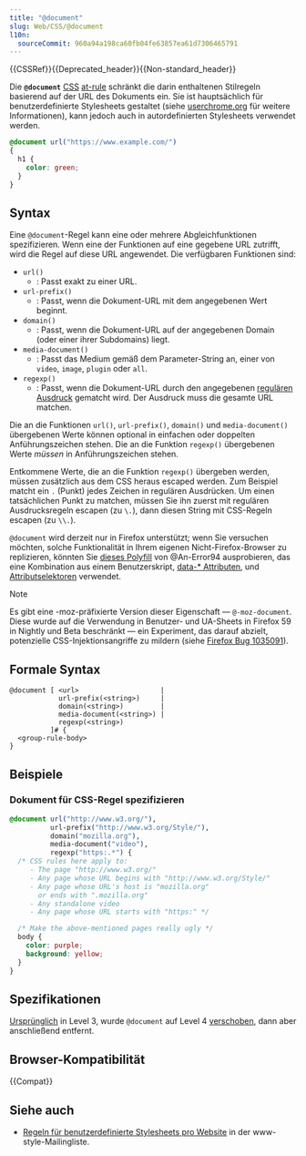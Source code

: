```yaml
---
title: "@document"
slug: Web/CSS/@document
l10n:
  sourceCommit: 960a94a198ca60fb04fe63857ea61d7306465791
---
```


{{CSSRef}}{{Deprecated_header}}{{Non-standard_header}}

Die **`@document`** [CSS](/de/docs/Web/CSS) [at-rule](/de/docs/Web/CSS/CSS_syntax/At-rule) schränkt die darin enthaltenen Stilregeln basierend auf der URL des Dokuments ein. Sie ist hauptsächlich für benutzerdefinierte Stylesheets gestaltet (siehe [userchrome.org](https://www.userchrome.org/) für weitere Informationen), kann jedoch auch in autordefinierten Stylesheets verwendet werden.

```css
@document url("https://www.example.com/")
{
  h1 {
    color: green;
  }
}
```

## Syntax

Eine `@document`-Regel kann eine oder mehrere Abgleichfunktionen spezifizieren. Wenn eine der Funktionen auf eine gegebene URL zutrifft, wird die Regel auf diese URL angewendet. Die verfügbaren Funktionen sind:

- `url()`
  - : Passt exakt zu einer URL.
- `url-prefix()`
  - : Passt, wenn die Dokument-URL mit dem angegebenen Wert beginnt.
- `domain()`
  - : Passt, wenn die Dokument-URL auf der angegebenen Domain (oder einer ihrer Subdomains) liegt.
- `media-document()`
  - : Passt das Medium gemäß dem Parameter-String an, einer von `video`, `image`, `plugin` oder `all`.
- `regexp()`
  - : Passt, wenn die Dokument-URL durch den angegebenen [regulären Ausdruck](/de/docs/Web/JavaScript/Guide/Regular_expressions) gematcht wird. Der Ausdruck muss die gesamte URL matchen.

Die an die Funktionen `url()`, `url-prefix()`, `domain()` und `media-document()` übergebenen Werte können optional in einfachen oder doppelten Anführungszeichen stehen. Die an die Funktion `regexp()` übergebenen Werte _müssen_ in Anführungszeichen stehen.

Entkommene Werte, die an die Funktion `regexp()` übergeben werden, müssen zusätzlich aus dem CSS heraus escaped werden. Zum Beispiel matcht ein `.` (Punkt) jedes Zeichen in regulären Ausdrücken. Um einen tatsächlichen Punkt zu matchen, müssen Sie ihn zuerst mit regulären Ausdrucksregeln escapen (zu `\.`), dann diesen String mit CSS-Regeln escapen (zu `\\.`).

`@document` wird derzeit nur in Firefox unterstützt; wenn Sie versuchen möchten, solche Funktionalität in Ihrem eigenen Nicht-Firefox-Browser zu replizieren, könnten Sie [dieses Polyfill](https://github.com/An-Error94/Handy-Scripts/tree/master/%40document-polyfill) von @An-Error94 ausprobieren, das eine Kombination aus einem Benutzerskript, [data-\* Attributen](/de/docs/Web/HTML/Reference/Global_attributes/data-*), und [Attributselektoren](/de/docs/Web/CSS/Attribute_selectors) verwendet.

> [!NOTE]
> Es gibt eine -moz-präfixierte Version dieser Eigenschaft — `@-moz-document`. Diese wurde auf die Verwendung in Benutzer- und UA-Sheets in Firefox 59 in Nightly und Beta beschränkt — ein Experiment, das darauf abzielt, potenzielle CSS-Injektionsangriffe zu mildern (siehe [Firefox Bug 1035091](https://bugzil.la/1035091)).

## Formale Syntax

```plain
@document [ <url>                    |
            url-prefix(<string>)     |
            domain(<string>)         |
            media-document(<string>) |
            regexp(<string>)
          ]# {
  <group-rule-body>
}
```

## Beispiele

### Dokument für CSS-Regel spezifizieren

```css
@document url("http://www.w3.org/"),
          url-prefix("http://www.w3.org/Style/"),
          domain("mozilla.org"),
          media-document("video"),
          regexp("https:.*") {
  /* CSS rules here apply to:
     - The page "http://www.w3.org/"
     - Any page whose URL begins with "http://www.w3.org/Style/"
     - Any page whose URL's host is "mozilla.org"
       or ends with ".mozilla.org"
     - Any standalone video
     - Any page whose URL starts with "https:" */

  /* Make the above-mentioned pages really ugly */
  body {
    color: purple;
    background: yellow;
  }
}
```

## Spezifikationen

[Ursprünglich](https://www.w3.org/TR/2012/WD-css3-conditional-20120911/#at-document) in Level 3, wurde `@document` auf Level 4 [verschoben](https://www.w3.org/TR/2012/WD-css3-conditional-20121213/#changes), dann aber anschließend entfernt.

## Browser-Kompatibilität

{{Compat}}

## Siehe auch

- [Regeln für benutzerdefinierte Stylesheets pro Website](https://lists.w3.org/Archives/Public/www-style/2004Aug/0135) in der www-style-Mailingliste.
